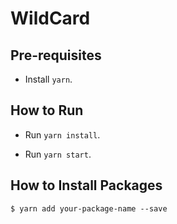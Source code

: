 # WildCard

## Pre-requisites

- Install `yarn`.

## How to Run

- Run `yarn install`.

- Run `yarn start`.

## How to Install Packages

```
$ yarn add your-package-name --save
```

